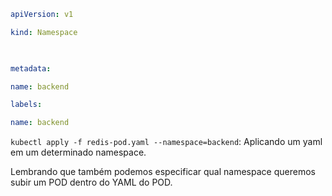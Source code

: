 ```yaml
apiVersion: v1

kind: Namespace

  

metadata:

name: backend

labels:

name: backend
```


`kubectl apply -f redis-pod.yaml --namespace=backend`: Aplicando um yaml em um determinado namespace.


Lembrando que também podemos especificar qual namespace queremos subir um POD dentro do YAML do POD.

